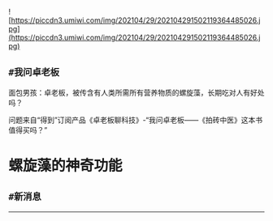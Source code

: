 ![https://piccdn3.umiwi.com/img/202104/29/202104291502119364485026.jpg](https://piccdn3.umiwi.com/img/202104/29/202104291502119364485026.jpg)

## `#我问卓老板`

面包男孩：卓老板，被传含有人类所需所有营养物质的螺旋藻，长期吃对人有好处吗？

问题来自“得到”订阅产品《卓老板聊科技》-“我问卓老板——《拍砖中医》这本书值得买吗？”

# 螺旋藻的神奇功能

## `#新消息`

---
